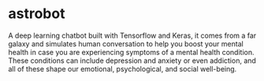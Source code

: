# astrobot
A deep learning chatbot built with Tensorflow and Keras, it comes from a far galaxy and simulates human conversation to help you boost your mental health in case you are experiencing symptoms of a mental health condition. These conditions can include depression and anxiety or even addiction, and all of these shape our emotional, psychological, and social well-being. 
